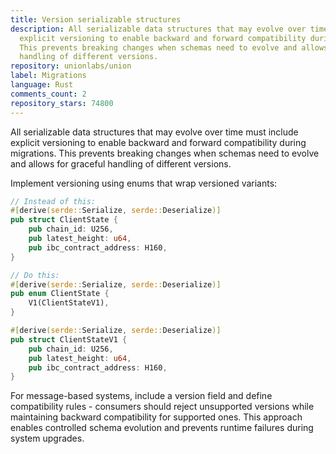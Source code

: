 ```yaml
---
title: Version serializable structures
description: All serializable data structures that may evolve over time must include
  explicit versioning to enable backward and forward compatibility during migrations.
  This prevents breaking changes when schemas need to evolve and allows for graceful
  handling of different versions.
repository: unionlabs/union
label: Migrations
language: Rust
comments_count: 2
repository_stars: 74800
---
```


All serializable data structures that may evolve over time must include explicit versioning to enable backward and forward compatibility during migrations. This prevents breaking changes when schemas need to evolve and allows for graceful handling of different versions.

Implement versioning using enums that wrap versioned variants:

```rust
// Instead of this:
#[derive(serde::Serialize, serde::Deserialize)]
pub struct ClientState {
    pub chain_id: U256,
    pub latest_height: u64,
    pub ibc_contract_address: H160,
}

// Do this:
#[derive(serde::Serialize, serde::Deserialize)]
pub enum ClientState {
    V1(ClientStateV1),
}

#[derive(serde::Serialize, serde::Deserialize)]
pub struct ClientStateV1 {
    pub chain_id: U256,
    pub latest_height: u64,
    pub ibc_contract_address: H160,
}
```

For message-based systems, include a version field and define compatibility rules - consumers should reject unsupported versions while maintaining backward compatibility for supported ones. This approach enables controlled schema evolution and prevents runtime failures during system upgrades.